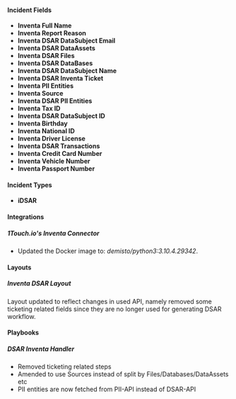 
#### Incident Fields
- **Inventa Full Name**
- **Inventa Report Reason**
- **Inventa DSAR DataSubject Email**
- **Inventa DSAR DataAssets**
- **Inventa DSAR Files**
- **Inventa DSAR DataBases**
- **Inventa DSAR DataSubject Name**
- **Inventa DSAR Inventa Ticket**
- **Inventa PII Entities**
- **Inventa Source**
- **Inventa DSAR PII Entities**
- **Inventa Tax ID**
- **Inventa DSAR DataSubject ID**
- **Inventa Birthday**
- **Inventa National ID**
- **Inventa Driver License**
- **Inventa DSAR Transactions**
- **Inventa Credit Card Number**
- **Inventa Vehicle Number**
- **Inventa Passport Number**

#### Incident Types
- **iDSAR**

#### Integrations
##### 1Touch.io's Inventa Connector
- Updated the Docker image to: *demisto/python3:3.10.4.29342*.

#### Layouts
##### Inventa DSAR Layout
Layout updated to reflect changes in used API, namely removed some ticketing related fields since they are no longer used for generating DSAR workflow.

#### Playbooks
##### DSAR Inventa Handler
- Removed ticketing related steps
- Amended to use Sources instead of split by Files/Databases/DataAssets etc
- PII entities are now fetched from PII-API instead of DSAR-API

